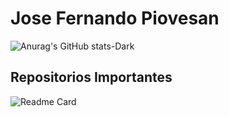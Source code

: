 # Jose Fernando Piovesan 

![Anurag's GitHub stats-Dark](https://github-readme-stats.vercel.app/api?username=jfpiovesa&show=reviews&show_icons=true&theme=radical)

## Repositorios  Importantes


![Readme Card](https://github-readme-stats.vercel.app/api/pin/?username=jfpiovesa&repo=test_tell.me&theme=radical)

